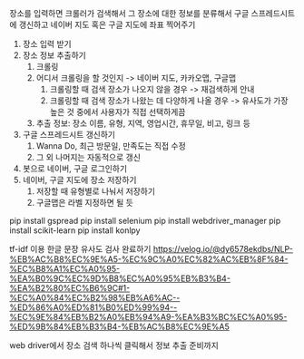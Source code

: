 장소를 입력하면 크롤러가 검색해서 그 장소에 대한 정보를 분류해서 구글 스프레드시트에 갱신하고 네이버 지도 혹은 구글 지도에 좌표 찍어주기
1. 장소 입력 받기
2. 장소 정보 추출하기
    1. 크롤링
    2. 어디서 크롤링을 할 것인지 -> 네이버 지도, 카카오맵, 구글맵
        1. 크롤링할 때 검색 장소가 나오지 않을 경우 -> 재검색하게 안내
        2. 크롤링할 때 검색 장소가 나왔는 데 다양하게 나올 경우 -> 유사도가 가장 높은 것 중에서 사용자가 직접 선택하게끔
    3. 추출 정보: 장소 이름, 유형, 지역, 영업시간, 휴무일, 비고, 링크 등
3. 구글 스프레드시트 갱신하기
    1. Wanna Do, 최근 방문일, 만족도는 직접 수정
    2. 그 외 나머지는 자동적으로 갱신
4. 봇으로 네이버, 구글 로그인하기
5. 네이버, 구글 지도에 장소 저장하기
    1. 저장할 때 유형별로 나눠서 저장하기
    2. 구글맵은 라벨 지정하면 될 듯

pip install gspread
pip install selenium
pip install webdriver_manager
pip install scikit-learn
pip install konlpy

tf-idf 이용 한글 문장 유사도 검사 완료하기
https://velog.io/@dy6578ekdbs/NLP-%EB%AC%B8%EC%9E%A5-%EC%9C%A0%EC%82%AC%EB%8F%84-%EC%B8%A1%EC%A0%95-%EA%B0%9C%EC%9D%B8%EC%A0%95%EB%B3%B4-%EA%B2%80%EC%B6%9C#1-%EC%A0%84%EC%B2%98%EB%A6%AC--%ED%86%A0%ED%81%B0%ED%99%94--%EC%9E%84%EB%B2%A0%EB%94%A9-%EA%B3%BC%EC%A0%95-%ED%9B%84%EB%B3%B4-%EB%AC%B8%EC%9E%A5

web driver에서 장소 검색 하나씩 클릭해서 정보 추출 준비까지